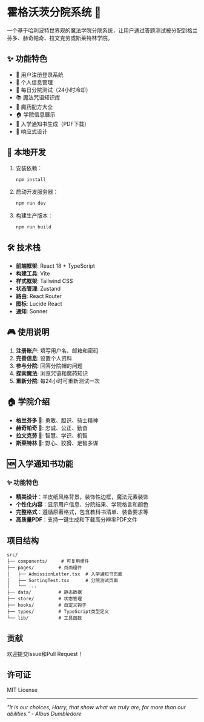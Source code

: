 # 霍格沃茨分院系统 🏰

一个基于哈利波特世界观的魔法学院分院系统，让用户通过答题测试被分配到格兰芬多、赫奇帕奇、拉文克劳或斯莱特林学院。

## ✨ 功能特色

- 🔐 用户注册登录系统
- 👤 个人信息管理
- 🎯 每日分院测试（24小时冷却）
- 📚 魔法咒语知识库
- 🧪 魔药配方大全
- 🏠 学院信息展示
- 📜 入学通知书生成（PDF下载）
- 📱 响应式设计

## 🚀 本地开发

1. 安装依赖：
   ```bash
   npm install
   ```

2. 启动开发服务器：
   ```bash
   npm run dev
   ```

3. 构建生产版本：
   ```bash
   npm run build
   ```

## 🛠️ 技术栈

- **前端框架**: React 18 + TypeScript
- **构建工具**: Vite
- **样式框架**: Tailwind CSS
- **状态管理**: Zustand
- **路由**: React Router
- **图标**: Lucide React
- **通知**: Sonner

## 🎮 使用说明

1. **注册账户**: 填写用户名、邮箱和密码
2. **完善信息**: 设置个人资料
3. **参与分院**: 回答分院帽的问题
4. **探索魔法**: 浏览咒语和魔药知识
5. **重新分院**: 每24小时可重新测试一次

## 🏠 学院介绍

- **格兰芬多** 🦁: 勇敢、胆识、骑士精神
- **赫奇帕奇** 🦡: 忠诚、公正、勤奋
- **拉文克劳** 🦅: 智慧、学识、机智
- **斯莱特林** 🐍: 野心、狡猾、足智多谋

## 🆕 入学通知书功能

### ✨ 功能特色
- **精美设计**：羊皮纸风格背景，装饰性边框，魔法元素装饰
- **个性化内容**：显示用户信息、分院结果、学院格言和颜色
- **完整格式**：遵循原著格式，包含教科书清单、装备要求等
- **高质量PDF**：支持一键生成和下载高分辨率PDF文件

## 项目结构

```
src/
├── components/     # 可复用组件
├── pages/         # 页面组件
│   ├── AdmissionLetter.tsx  # 入学通知书页面
│   ├── SortingTest.tsx      # 分院测试页面
│   └── ...
├── data/          # 静态数据
├── store/         # 状态管理
├── hooks/         # 自定义钩子
├── types/         # TypeScript类型定义
└── lib/           # 工具函数
```

## 贡献

欢迎提交Issue和Pull Request！

## 许可证

MIT License

---

*"It is our choices, Harry, that show what we truly are, far more than our abilities." - Albus Dumbledore*
